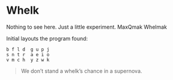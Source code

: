 # Whelk

Nothing to see here. Just a little experiment. MaxQmak Whelmak

Initial layouts the program found:
```
b f l d  g u p j
s n t r  a e i o
v m c h  y z w k
```

> We don’t stand a whelk’s chance in a supernova.